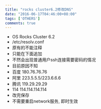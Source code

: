 ```yaml
---
title: "rocks cluster6.2修改DNS"
date: "2016-06-17T04:46:00+08:00"
tags: ['OTHERS']
comments: true
---
```



- OS Rocks Cluster 6.2
- /etc/resolv.conf
- 原有的不能注释
- 只能在下面追加
- 不然会出现普通用户ssh连接需要密码的情况
- 目前原因不知
- 百度 180.76.76.76
- 阿里 223.5.5.5/223.6.6.6
- 腾讯 119.29.29.29
- 114 114.114.114.114
- 改完保存
- 不需要重启network服务, 即时生效

